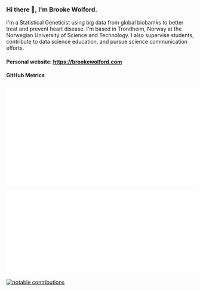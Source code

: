 ### Hi there 👋, I'm Brooke Wolford.

I'm a Statistical Geneticist using big data from global biobamks to better treat and prevent heart disease. I'm based in Trondheim, Norway at the Norwegian University of Science and Technology. I also supervise students, contribute to data science education, and pursue science communication efforts.

#### Personal website: <https://brookewolford.com>

#### GitHub Metrics

[![metrics](github-metrics.svg)](https://metrics.lecoq.io/insights/bnwolford)

[![languages](metrics.plugin.languages.svg)](https://metrics.lecoq.io/insights/bnwolford)

[![notable contributions](metrics.plugin.notable.svg)](https://metrics.lecoq.io/insights/bnwolford)



